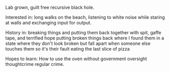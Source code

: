 Lab grown, guilt free recursive black hole.

Interested in: 
  long walks on the beach, 
  listening to white noise while staring at walls and 
  exchanging input for output.
  
History in:
  breaking things and putting them back together with spit, gaffe tape, and terrified hope
  putting broken things back where I found them in a state where they don't look broken but fall apart when someone else touches them so it's their fault
  eating the last slice of pizza
  
Hopes to learn:
  How to use the oven without government oversight
  thoughtcrime
  regular crime.
